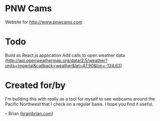 # PNW Cams
Website for http://www.pnwcams.com

# Todo
Build as React.js application
Add calls to open weather data
(http://api.openweathermap.org/data/2.5/weather?units=imperial&callback=weather&lat=47.90&lon=-124.63)

# Created for/by
I'm building this with really as a tool for myself to see webcams around the Pacific Northwest that I check on a regular basis. I hope you find it useful.

– Brian ([brainbrian.com](http://www.brainbrian.com))
